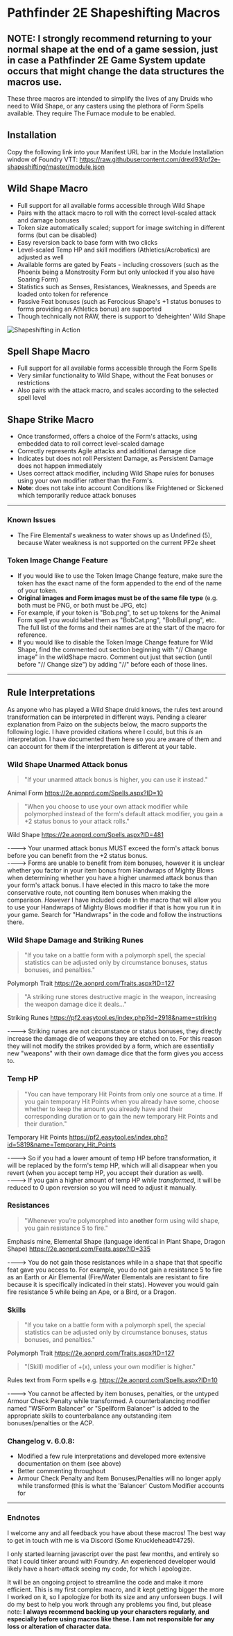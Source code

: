 # Pathfinder 2E Shapeshifting Macros

## NOTE: I strongly recommend returning to your normal shape at the end of a game session, just in case a Pathfinder 2E Game System update occurs that might change the data structures the macros use.



These three macros are intended to simplify the lives of any Druids who need to Wild Shape, or any casters using the plethora of Form Spells available. They require The Furnace module to be enabled.

## Installation
Copy the following link into your Manifest URL bar in the Module Installation window of Foundry VTT: https://raw.githubusercontent.com/drexl93/pf2e-shapeshifting/master/module.json

## Wild Shape Macro
* Full support for all available forms accessible through Wild Shape
* Pairs with the attack macro to roll with the correct level-scaled attack and damage bonuses
* Token size automatically scaled; support for image switching in different forms (but can be disabled)
* Easy reversion back to base form with two clicks
* Level-scaled Temp HP and skill modifiers (Athletics/Acrobatics) are adjusted as well
* Available forms are gated by Feats - including crossovers (such as the Phoenix being a Monstrosity Form but only unlocked if you also have Soaring Form)
* Statistics such as Senses, Resistances, Weaknesses, and Speeds are loaded onto token for reference
* Passive Feat bonuses (such as Ferocious Shape's +1 status bonuses to forms providing an Athletics bonus) are supported
* Though technically not RAW, there is support to 'deheighten' Wild Shape

![Shapeshifting in Action](https://media.giphy.com/media/Rk97paAzUy9l0mrDFY/giphy.gif)

## Spell Shape Macro
* Full support for all available forms accessible through the Form Spells
* Very similar functionality to Wild Shape, without the Feat bonuses or restrictions
* Also pairs with the attack macro, and scales according to the selected spell level

## Shape Strike Macro
* Once transformed, offers a choice of the Form's attacks, using embedded data to roll correct level-scaled damage
* Correctly represents Agile attacks and additional damage dice
* Indicates but does not roll Persistent Damage, as Persistent Damage does not happen immediately
* Uses correct attack modifier, including Wild Shape rules for bonuses using your own modifier rather than the Form's.
* **Note**: does not take into account Conditions like Frightened or Sickened which temporarily reduce attack bonuses

---

### Known Issues
* The Fire Elemental's weakness to water shows up as Undefined (5), because Water weakness is not supported on the current PF2e sheet

### Token Image Change Feature
* If you would like to use the Token Image Change feature, make sure the token has the exact name of the form appended to the end of the name of your token.
* **Original images and Form images must be of the same file type** (e.g. both must be PNG, or both must be JPG, etc)
* For example, if your token is "Bob.png", to set up tokens for the Animal Form spell you would label them as "BobCat.png", "BobBull.png", etc. The full list of the forms and their names are at the start of the macro for reference.
* If you would like to disable the Token Image Change feature for Wild Shape, find the commented out section beginning with "// Change image" in the wildShape macro. Comment out just that section (until before "// Change size") by adding "//" before each of those lines.

---

## Rule Interpretations
As anyone who has played a Wild Shape druid knows, the rules text around transformation can be interpreted in different ways. Pending a clearer explanation from Paizo on the subjects below, the macro supports the following logic. I have provided citations where I could, but this *is* an interpretation. I have documented them here so you are aware of them and can account for them if the interpretation is different at your table.

### Wild Shape Unarmed Attack bonus
> "If your unarmed attack bonus is higher, you can use it instead."

Animal Form https://2e.aonprd.com/Spells.aspx?ID=10

> "When you choose to use your own attack modifier while polymorphed instead of the form's default attack modifier, you gain a +2 status bonus to your attack rolls."

Wild Shape https://2e.aonprd.com/Spells.aspx?ID=481

----> Your unarmed attack bonus MUST exceed the form's attack bonus before you can benefit from the +2 status bonus.  
----> Forms are unable to benefit from item bonuses, however it is unclear whether you factor in your item bonus from Handwraps of Mighty Blows when determining whether you have a higher unarmed attack bonus than your form's attack bonus. I have elected in this macro to take the more conservative route, not counting item bonuses when making the comparison. *However* I have included code in the macro that will allow you to use your Handwraps of Mighty Blows modifier if that is how you run it in your game. Search for "Handwraps" in the code and follow the instructions there.

### Wild Shape Damage and Striking Runes
> "If you take on a battle form with a polymorph spell, the special statistics can be adjusted only by circumstance bonuses, status bonuses, and penalties."

Polymorph Trait https://2e.aonprd.com/Traits.aspx?ID=127
> "A striking rune stores destructive magic in the weapon, increasing the weapon damage dice it deals..."

Striking Runes https://pf2.easytool.es/index.php?id=2918&name=striking

----> Striking runes are not circumstance or status bonuses, they directly increase the damage die of weapons they are etched on to. For this reason they will not modify the strikes provided by a form, which are essentially new "weapons" with their own damage dice that the form gives you access to.

### Temp HP
> "You can have temporary Hit Points from only one source at a time. If you gain temporary Hit Points when you already have some, choose whether to keep the amount you already have and their corresponding duration or to gain the new temporary Hit Points and their duration."

Temporary Hit Points https://pf2.easytool.es/index.php?id=5819&name=Temporary_Hit_Points

----> So if you had a lower amount of temp HP before transformation, it will be replaced by the form's temp HP, which will all disappear when you revert (when you accept temp HP, you accept their duration as well).  
----> If you gain a higher amount of temp HP *while transformed*, it will be reduced to 0 upon reversion so you will need to adjust it manually.

### Resistances
> "Whenever you’re polymorphed into **another** form using wild shape, you gain resistance 5 to fire." 

Emphasis mine, Elemental Shape (language identical in Plant Shape, Dragon Shape) https://2e.aonprd.com/Feats.aspx?ID=335

----> You do not gain those resistances while in a shape that that specific feat gave you access to. For example, you do not gain a resistance 5 to fire as an Earth or Air Elemental (Fire/Water Elementals are resistant to fire because it is specifically indicated in their stats). However you would gain fire resistance 5 while being an Ape, or a Bird, or a Dragon.

### Skills
> "If you take on a battle form with a polymorph spell, the special statistics can be adjusted only by circumstance bonuses, status bonuses, and penalties."  

Polymorph Trait https://2e.aonprd.com/Traits.aspx?ID=127
> "(Skill) modifier of +(x), unless your own modifier is higher."  

Rules text from Form spells e.g. https://2e.aonprd.com/Spells.aspx?ID=10

----> You cannot be affected by item bonuses, penalties, or the untyped Armour Check Penalty while transformed. A counterbalancing modifier named "WSForm Balancer" or "Spellform Balancer" is added to the appropriate skills to counterbalance any outstanding item bonuses/penalties or the ACP.

### Changelog v. 6.0.8:
* Modified a few rule interpretations and developed more extensive documentation on them (see above)
* Better commenting throughout
* Armour Check Penalty and Item Bonuses/Penalties will no longer apply while transformed (this is what the 'Balancer' Custom Modifier accounts for

---

### Endnotes
I welcome any and all feedback you have about these macros! The best way to get in touch with me is via Discord (Some Knucklehead#4725).

I only started learning javascript over the past few months, and entirely so that I could tinker around with Foundry. An experienced developer would likely have a heart-attack seeing my code, for which I apologize.

It will be an ongoing project to streamline the code and make it more efficient. This is my first complex macro, and it kept getting bigger the more I worked on it, so I apologize for both its size and any unforseen bugs. I will do my best to help you work through any problems you find, but please note: **I always recommend backing up your characters regularly, and especially before using macros like these. I am not responsible for any loss or alteration of character data.**
